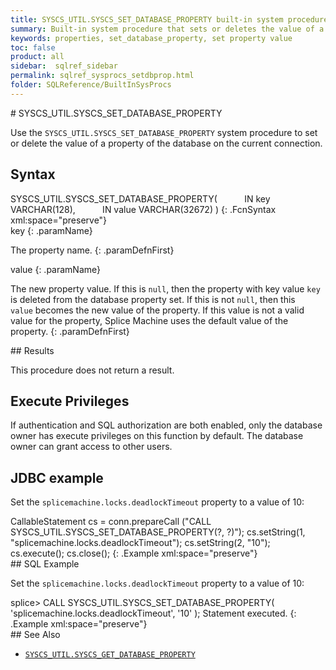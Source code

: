 ```yaml
---
title: SYSCS_UTIL.SYSCS_SET_DATABASE_PROPERTY built-in system procedure
summary: Built-in system procedure that sets or deletes the value of a property of the database on the current connection.
keywords: properties, set_database_property, set property value
toc: false
product: all
sidebar:  sqlref_sidebar
permalink: sqlref_sysprocs_setdbprop.html
folder: SQLReference/BuiltInSysProcs
---
```

<section>
<div class="TopicContent" data-swiftype-index="true" markdown="1">
# SYSCS_UTIL.SYSCS_SET_DATABASE_PROPERTY

Use the `SYSCS_UTIL.SYSCS_SET_DATABASE_PROPERTY` system procedure to set
or delete the value of a property of the database on the current
connection.

## Syntax

<div class="fcnWrapperWide" markdown="1">
    SYSCS_UTIL.SYSCS_SET_DATABASE_PROPERTY(
              IN key VARCHAR(128),
              IN value VARCHAR(32672)
            )
{: .FcnSyntax xml:space="preserve"}

</div>
<div class="paramList" markdown="1">
key
{: .paramName}

The property name.
{: .paramDefnFirst}

value
{: .paramName}

The new property value. If this is `null`, then the property with key
value `key` is deleted from the database property set. If this is not
`null`, then this `value` becomes the new value of the property. If this
value is not a valid value for the property, Splice Machine uses the
default value of the property.
{: .paramDefnFirst}

</div>
## Results

This procedure does not return a result.

## Execute Privileges

If authentication and SQL authorization are both enabled, only the
database owner has execute privileges on this function by default. The
database owner can grant access to other users.

## JDBC example

Set the `splicemachine.locks.deadlockTimeout` property to a value of 10:

<div class="preWrapperWide" markdown="1">
    CallableStatement cs = conn.prepareCall
      ("CALL SYSCS_UTIL.SYSCS_SET_DATABASE_PROPERTY(?, ?)");
      cs.setString(1, "splicemachine.locks.deadlockTimeout");
      cs.setString(2, "10");
      cs.execute();
      cs.close();
{: .Example xml:space="preserve"}

</div>
## SQL Example

Set the `splicemachine.locks.deadlockTimeout` property to a value of 10:

<div class="preWrapperWide" markdown="1">
    splice> CALL SYSCS_UTIL.SYSCS_SET_DATABASE_PROPERTY( 'splicemachine.locks.deadlockTimeout', '10' );
    Statement executed.
{: .Example xml:space="preserve"}

</div>
## See Also

* [`SYSCS_UTIL.SYSCS_GET_DATABASE_PROPERTY`](sqlref_sysprocs_getdbprop.html)

</div>
</section>
